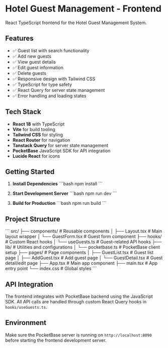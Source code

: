 # Hotel Guest Management - Frontend

React TypeScript frontend for the Hotel Guest Management System.

## Features

- ✅ Guest list with search functionality
- ✅ Add new guests
- ✅ View guest details
- ✅ Edit guest information
- ✅ Delete guests
- ✅ Responsive design with Tailwind CSS
- ✅ TypeScript for type safety
- ✅ React Query for server state management
- ✅ Error handling and loading states

## Tech Stack

- **React 18** with TypeScript
- **Vite** for build tooling
- **Tailwind CSS** for styling
- **React Router** for navigation
- **Tanstack Query** for server state management
- **PocketBase** JavaScript SDK for API integration
- **Lucide React** for icons

## Getting Started

1. **Install Dependencies**
   \`\`\`bash
   npm install
   \`\`\`

2. **Start Development Server**
   \`\`\`bash
   npm run dev
   \`\`\`

3. **Build for Production**
   \`\`\`bash
   npm run build
   \`\`\`

## Project Structure

\`\`\`
src/
├── components/          # Reusable components
│   ├── Layout.tsx      # Main layout wrapper
│   └── GuestForm.tsx   # Guest form component
├── hooks/              # Custom React hooks
│   └── useGuests.ts    # Guest-related API hooks
├── lib/                # Utilities and configurations
│   └── pocketbase.ts   # PocketBase client setup
├── pages/              # Page components
│   ├── GuestList.tsx   # Guest list page
│   ├── AddGuest.tsx    # Add guest page
│   └── GuestDetail.tsx # Guest detail/edit page
├── App.tsx             # Main app component
├── main.tsx            # App entry point
└── index.css           # Global styles
\`\`\`

## API Integration

The frontend integrates with PocketBase backend using the JavaScript SDK. All API calls are handled through custom React Query hooks in `hooks/useGuests.ts`.

## Environment

Make sure the PocketBase server is running on `http://localhost:8090` before starting the frontend development server.
